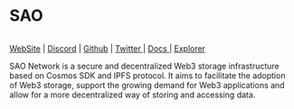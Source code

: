 # SAO

<figure><img src="https://pbs.twimg.com/card_img/1638097878634868736/zEfo8fa3?format=jpg&#x26;name=medium" alt=""><figcaption></figcaption></figure>

[WebSite](https://www.sao.network/) | [Discord](https://discord.com/invite/q58XsnQqQF) | [Github](https://github.com/SAONetwork) | [Twitter](https://twitter.com/SAONetwork)[ ](https://twitter.com/ojo\_network)| [Docs](https://docs.sao.network/)[ ](https://docs.ojo.network/)| [Explorer](https://explorer.ppnv.space/realio/staking)

SAO Network is a secure and decentralized Web3 storage infrastructure based on Cosmos SDK and IPFS protocol. It aims to facilitate the adoption of Web3 storage, support the growing demand for Web3 applications and allow for a more decentralized way of storing and accessing data.

<figure><img src="https://img1.teletype.in/files/09/f5/09f5fc49-2086-4845-9569-3b2748c1faee.png" alt=""><figcaption></figcaption></figure>

###
